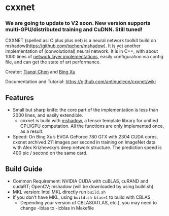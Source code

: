 cxxnet
======

### We are going to update to V2 soon. New version supports multi-GPU/distributed training and CuDNN. Still tuned!

CXXNET (spelled as: C plus plus net) is a neural network toolkit build on mshadow(https://github.com/tqchen/mshadow). It is yet another implementation of (convolutional) neural network. It is in C++, with about 1000 lines of [network layer implementations](https://github.com/antinucleon/cxxnet/blob/master/cxxnet/core/cxxnet_layer-inl.hpp), easily configuration via config file, and can get the state of art performance.


Creater: [Tianqi Chen](http://homes.cs.washington.edu/~tqchen/) and [Bing Xu](http://ca.linkedin.com/in/binghsu)

Documentation and Tutorial: https://github.com/antinucleon/cxxnet/wiki

## Features
* Small but sharp knife: the core part of the implementation is less than 2000 lines, and easily extendible.
  - cxxnet is build with [mshadow](https://github.com/tqchen/mshadow), a tensor template library for unified CPU/GPU computation. All the functions are only implemented once, as a result.
* Speed:  On Bing Xu’s EVGA GeForce 780 GTX with 2304 CUDA cores, cxxnet archived 211 images per second in training on ImageNet data with Alex Krizhevsky’s deep network structure. The prediction speed is 400 pic / second on the same card.

## Build Guide
* Common Requirement:  NVIDIA CUDA with cuBLAS, cuRAND and cudaRT; OpenCV; mshadow (will be downloaded by using build.sh)
* MKL version: Intel MKL directly run `build.sh`
* If you don’t have MKL, using `build.sh blas=1` to build with CBLAS
    - Depending your version of CBLAS(ATLAS, etc.), you may need to change -lblas to -lcblas in Makefile 
